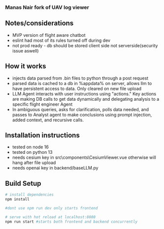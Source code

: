### Manas Nair fork of UAV log viewer

## Notes/considerations
- MVP version of flight aware chatbot 
- eslint had most of its rules turned off during dev
- not prod ready -  db should be stored client side not serverside(security issue aswell)

## How it works
- injects data parsed from .bin files to python through a post request 
- parsed data is cached to a db in %appdata% on server, allows llm to have persistent access to data. Only cleared on new file upload
- LLM Agent interacts with user instructions using "actions." Key actions are making DB calls to get data dynamically and delegating analysis to a specific flight engineer Agent
- In ambiguous queries, asks for clarification, polls data needed, and passes to Analyst agent to make conclusions using prompt injection, added context, and recursive calls. 

## Installation instructions
- tested on node 16
- tested on python 13 
- needs cesium key in src\components\CesiumViewer.vue otherwise will hang after file upload
- needs openai key in backend/baseLLM.py

## Build Setup

``` bash
# install dependencies
npm install

#dont use npm run dev only starts frontend

# serve with hot reload at localhost:8080
npm run start #starts both frontend and backend concurrently


```

